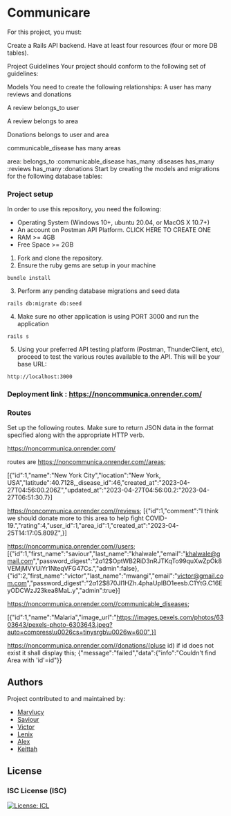 # Communicare
For this project, you must:

Create a Rails API backend.
Have at least four resources (four or more DB tables).


Project Guidelines
Your project should conform to the following set of guidelines:

Models
You need to create the following relationships:
A user has many reviews and donations

A review belongs_to user

A review belongs to area

Donations belongs to user and area

communicable_disease has many areas

area:
  belongs_to :communicable_disease
  has_many :diseases
  has_many :reviews
  has_many :donations
Start by creating the models and migrations for the following database tables:





### Project setup
In order to use this repository, you need the following:
* Operating System (Windows 10+, ubuntu 20.04, or MacOS X 10.7+)
* An account on Postman API Platform. CLICK HERE TO CREATE ONE
* RAM >= 4GB
* Free Space >= 2GB

1. Fork and clone the repository.
2. Ensure the ruby gems are setup in your machine
```
bundle install
```
3. Perform any pending database migrations and seed data
```
rails db:migrate db:seed
```
4. Make sure no other application is using PORT 3000 and run the application
```
rails s
```
5. Using your preferred API testing platform (Postman, ThunderClient, etc), proceed to test the various routes available to the API. This will be your base URL:
```
http://localhost:3000

```
### Deployment link : https://noncommunica.onrender.com/

### Routes
Set up the following routes. Make sure to return JSON data in the format
specified along with the appropriate HTTP verb.

https://noncommunica.onrender.com/

routes are
https://noncommunica.onrender.com//areas;

   [{"id":1,"name":"New York City","location":"New York, USA","latitude":40.7128,_disease_id":46,"created_at":"2023-04-27T04:56:00.206Z","updated_at":"2023-04-27T04:56:00.2:"2023-04-27T06:51:30.7}]

https://noncommunica.onrender.com//reviews;
   [{"id":1,"comment":"I think we should donate more to this area to help fight COVID-19.","rating":4,"user_id":1,"area_id":1,"created_at":"2023-04-25T14:17:05.809Z",}]

https://noncommunica.onrender.com//users;
  [{"id":1,"first_name":"saviour","last_name":"khalwale","email":"khalwale@gmail.com","password_digest":"$2a$12$OptWB2RiD3nRJTKqTo99quXwZpOk8VEMjMVYUiYr1NteqVFG47Cs.","admin":false},{"id":2,"first_name":"victor","last_name":"mwangi","email":"victor@gmail.com.com","password_digest":"$2a$12$870JI1HZh.4phaUpIBO1eesb.C1YtG.C16EyODCWzJ23kea8MaL.y","admin":true}]

https://noncommunica.onrender.com//communicable_diseases;
  
  [{"id":1,"name":"Malaria","image_url":"https://images.pexels.com/photos/6303643/pexels-photo-6303643.jpeg?auto=compress\u0026cs=tinysrgb\u0026w=600",}]


https://noncommunica.onrender.com//donations/(pluse id)
if id does not exist it shall display this;
   {"message":"failed","data":{"info":"Couldn't find Area with 'id'=id"}}

   
## Authors
Project contributed to and maintained by:
- [Marylucy ](https://github.com/marylucy123450) 
- [Saviour](https://github.com/Shipwoli) 
- [Victor](https://github.com/Vickyprinz) 
- [Lenix](https://github.com/LinexMugambi) 
- [Alex](https://github.com/AlexIrungu) 
- [Keittah](https://github.com/KeittahSewe) 



## License

### ISC License (ISC)

[![License: ICL](https://img.shields.io/badge/License-ISC-blue.svg)](https://opensource.org/licenses/ISC)
